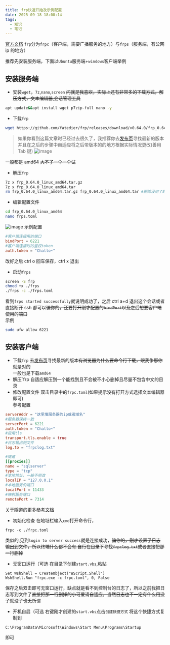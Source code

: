 ```yaml
---
title: frp快速开始及示例配置
date: 2025-09-18 18:00:14
tags: 
  - 知识
  - 笔记
---
```


[官方文档](https://gofrp.org/zh-cn/docs/overview/)
`frp`分为`frpc`（客户端，需要广播服务的地方）与`frps`（服务端，有公网 ip 的地方）

推荐先安装服务端，下面以`Ubuntu`服务端+`windows`客户端举例
<!-- more -->
## 安装服务端

- 安装`wget`，`7z`,`nano`,`screen` ~~问就是我喜欢，实际上还有非常多的下载方式，解压方式，文本编辑器,会话管理工具~~

```bash
apt update&&apt install wget p7zip-full nano -y
```

- 下载`frp`

```bash
wget https://github.com/fatedier/frp/releases/download/v0.64.0/frp_0.64.0_linux_amd64.tar.gz
```

> 如果你看到这篇文章时已经过去很久了，我推荐你去[发布页](https://github.com/fatedier/frp/releases)寻找最新的版本
> 并且在之后的步骤中~~自适应~~将之后带版本的的地方根据实际情况更改(善用 Tab 键)
> ![image](https://img.zmal.top/20250918/image.7w76mlq0wb.png)

一般都是 amd64 ~~大不了一个一个试~~

- 解压`frp`

```bash
7z x frp_0.64.0_linux_amd64.tar.gz
7z x frp_0.64.0_linux_amd64.tar
rm frp_0.64.0_linux_amd64.tar.gz frp_0.64.0_linux_amd64.tar #删除没用了的压缩包
```

- 编辑配置文件

```bash
cd frp_0.64.0_linux_amd64
nano frps.toml
```

![image](https://img.zmal.top/20250918/image.3gorhcs0e4.jpg)
示例配置

```toml
#客户端连接用的端口
bindPort = 6221
#客户端连接时的鉴权token
auth.token = "Challo~"
```

改好之后 ctrl o 回车保存，ctrl x 退出

- 启动`frps`

```bash
screen -S frp
chmod +x ./frps
./frps -c ./frps.toml
```

看到`frps started successfully`就说明成功了，之后 ctrl a+d 退出这个会话或者直接断开 ssh 都可以~~骗你的，还要打开刚才配置的`bindPort`以及之后想要客户端使用的端口~~  
示例

```bash
sudo ufw allow 6221
```

## 安装客户端

- 下载`frp`
  去[发布页](https://github.com/fatedier/frp/releases)寻找最新的版本~~有浏览器为什么要命令行下载，跟我争那你就是对的~~  
  一般也是下载`amd64`
- 解压`frp
  自适应解压到一个能找到且不会被不小心删掉且尽量不包含中文的目录
- 修改配置文件
  双击目录中的`frpc.toml`(如果提示没有打开方式选择文本编辑器即可)  
  参考配置

```toml
serverAddr = "这里填服务器的ip或者域名"
#服务器保持一致
serverPort = 6221
auth.token = "Challo~"
#启用tls
transport.tls.enable = true
#日志输出到文件
log.to = "frpclog.txt"

#隧道
[[proxies]]
name = "sqlserver"
type = "tcp"
#本地地址，一般不用改
localIP = "127.0.0.1"
#本地服务的端口
localPort = 11433
#映射服务端口
remotePort = 7314
```

关于隧道的更多[参考文档](https://gofrp.org/zh-cn/docs/reference/proxy/)

- 初始化检查
  在地址栏输入`cmd`打开命令行，

```dos
frpc -c ./frpc.toml
```

类似的,见到`login to server success`就是连接成功，~~骗你的，刚才设置了日志输出到文件，所以终端什么都不会有.自行在目录下寻找`frpclog.txt`或者直接把那一行删掉~~

- 无窗口运行（可选
  在目录下创建`start.vbs`,粘贴

```vbs
Set WshShell = CreateObject("WScript.Shell")
WshShell.Run "frpc.exe -c frpc.toml", 0, False
```

保存之后双击即可无窗口运行，缺点就是看不到控制台的日志了，所以之前我把日志写到文件了~~直接把那一行删掉的小可爱请自适应，当然日志也不一定有什么用没了就没了也无所谓~~

- 开机自启（可选
  右键刚才创建的`start.vbs`点击`创建快捷方式`
  将这个快捷方式复制到

```
C:\ProgramData\Microsoft\Windows\Start Menu\Programs\Startup
```

即可
